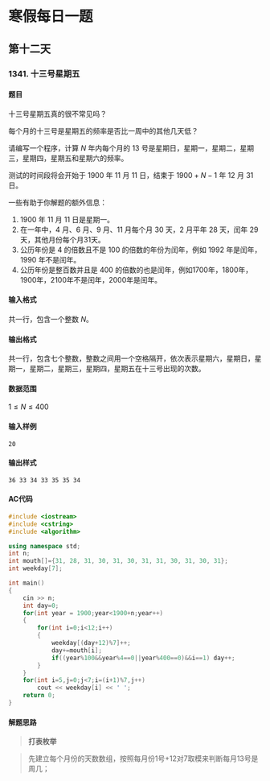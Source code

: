 # 寒假每日一题

## 第十二天

### 1341. 十三号星期五

#### 题目

十三号星期五真的很不常见吗？

每个月的十三号是星期五的频率是否比一周中的其他几天低？

请编写一个程序，计算 $N$ 年内每个月的 $13$ 号是星期日，星期一，星期二，星期三，星期四，星期五和星期六的频率。

测试的时间段将会开始于 $1900$ 年 $11$ 月 $11$ 日，结束于 $1900+N−1$ 年 $12$ 月 $31$日。

一些有助于你解题的额外信息：

1. $1900$ 年 $11$ 月 $11$ 日是星期一。
2. 在一年中，$4$ 月、$6$ 月、$9$ 月、$11$ 月每个月 $30$ 天，$2$ 月平年 $28$ 天，闰年 $29$ 天，其他月份每个月$31$天。
3. 公历年份是 $4$ 的倍数且不是 $100$ 的倍数的年份为闰年，例如 $1992$ 年是闰年，$1990$ 年不是闰年。
4. 公历年份是整百数并且是 $400$ 的倍数的也是闰年，例如$1700$年，$1800$年，$1900$年，$2100$年不是闰年，$2000$年是闰年。

####  输入格式

共一行，包含一个整数 $N$。

#### 输出格式

共一行，包含七个整数，整数之间用一个空格隔开，依次表示星期六，星期日，星期一，星期二，星期三，星期四，星期五在十三号出现的次数。

#### 数据范围

$1≤N≤400$

#### 输入样例

```
20
```

#### 输出样式

```
36 33 34 33 35 35 34
```

#### AC代码

```c++
#include <iostream>
#include <cstring>
#include <algorithm>

using namespace std;
int n;
int mouth[]={31, 28, 31, 30, 31, 30, 31, 31, 30, 31, 30, 31};
int weekday[7];

int main()
{
    cin >> n;
    int day=0;
    for(int year = 1900;year<1900+n;year++)
    {
        for(int i=0;i<12;i++)
        {
            weekday[(day+12)%7]++;
            day+=mouth[i];
            if((year%100&&year%4==0||year%400==0)&&i==1) day++;
        }
    }
    for(int i=5,j=0;j<7;i=(i+1)%7,j++)
        cout << weekday[i] << ' ';
    return 0;
}
```

#### 解题思路

> **打表枚举**

>  先建立每个月份的天数数组，按照每月份1号+12对7取模来判断每月13号是周几；
